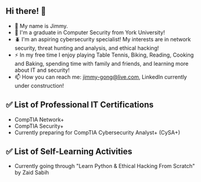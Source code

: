 ## Hi there! 👋

- 👋 My name is Jimmy.
- 🏫 I'm a graduate in Computer Security from York University!
- 🪲 I'm an aspiring cybersecurity specialist!  My interests are in network security, threat hunting and analysis, and ethical hacking!
- ⚡ In my free time I enjoy playing Table Tennis, Biking, Reading, Cooking and Baking, spending time with family and friends, and learning more about IT and security!
- 📫 How you can reach me: jimmy-gong@live.com, LinkedIn currently under construction!

## ✅ List of Professional IT Certifications
- CompTIA Network+
- CompTIA Security+
- Currently preparing for CompTIA Cybersecurity Analyst+ (CySA+)

## ✅ List of Self-Learning Activities
- Currently going through "Learn Python & Ethical Hacking From Scratch" by Zaid Sabih
